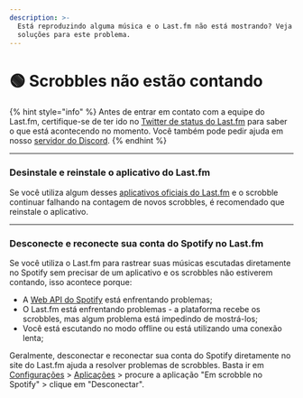 ```yaml
---
description: >-
  Está reproduzindo alguma música e o Last.fm não está mostrando? Veja aqui
  soluções para este problema.
---
```


# 🟢 Scrobbles não estão contando

{% hint style="info" %}
Antes de entrar em contato com a equipe do Last.fm, certifique-se de ter ido no [Twitter de status do Last.fm](https://twitter.com/lastfmstatus) para saber o que está acontecendo no momento. Você também pode pedir ajuda em nosso [servidor do Discord](https://discord.gg/dNUcWVaTSb).
{% endhint %}

***

### Desinstale e reinstale o aplicativo do Last.fm <a href="#desinstale-e-reinstale-o-aplicativo-do-last.fm" id="desinstale-e-reinstale-o-aplicativo-do-last.fm"></a>

Se você utiliza algum desses [aplicativos oficiais do Last.fm](https://www.last.fm/pt/about/trackmymusic) e o scrobble continuar falhando na contagem de novos scrobbles, é recomendado que reinstale o aplicativo.



***

### Desconecte e reconecte sua conta do Spotify no Last.fm <a href="#desconecte-e-reconecte-sua-conta-do-spotify-no-last.fm" id="desconecte-e-reconecte-sua-conta-do-spotify-no-last.fm"></a>

Se você utiliza o Last.fm para rastrear suas músicas escutadas diretamente no Spotify sem precisar de um aplicativo e os scrobbles não estiverem contando, isso acontece porque:

* A [Web API do Spotify](https://developer.spotify.com/documentation/web-api/) está enfrentando problemas;
* O Last.fm está enfrentando problemas - a plataforma recebe os scrobbles, mas algum problema está impedindo de mostrá-los;
* Você está escutando no modo offline ou está utilizando uma conexão lenta;

Geralmente, desconectar e reconectar sua conta do Spotify diretamente no site do Last.fm ajuda a resolver problemas de scrobbles. Basta ir em [Configurações](https://www.last.fm/pt/settings) > [Aplicações](https://www.last.fm/pt/settings/applications) > procure a aplicação "Em scrobble no Spotify" > clique em "Desconectar".
